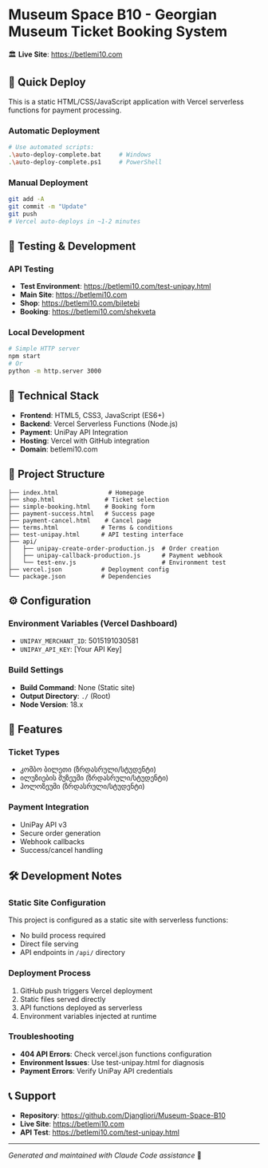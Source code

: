 # Museum Space B10 - Georgian Museum Ticket Booking System

🏛️ **Live Site**: https://betlemi10.com

## 🚀 Quick Deploy

This is a static HTML/CSS/JavaScript application with Vercel serverless functions for payment processing.

### Automatic Deployment
```bash
# Use automated scripts:
.\auto-deploy-complete.bat     # Windows
.\auto-deploy-complete.ps1     # PowerShell
```

### Manual Deployment  
```bash
git add -A
git commit -m "Update"
git push
# Vercel auto-deploys in ~1-2 minutes
```

## 🧪 Testing & Development

### API Testing
- **Test Environment**: https://betlemi10.com/test-unipay.html
- **Main Site**: https://betlemi10.com
- **Shop**: https://betlemi10.com/biletebi
- **Booking**: https://betlemi10.com/shekveta

### Local Development
```bash
# Simple HTTP server
npm start
# Or
python -m http.server 3000
```

## 🔧 Technical Stack

- **Frontend**: HTML5, CSS3, JavaScript (ES6+)
- **Backend**: Vercel Serverless Functions (Node.js)
- **Payment**: UniPay API Integration
- **Hosting**: Vercel with GitHub integration
- **Domain**: betlemi10.com

## 📁 Project Structure

```
├── index.html              # Homepage
├── shop.html              # Ticket selection  
├── simple-booking.html    # Booking form
├── payment-success.html   # Success page
├── payment-cancel.html    # Cancel page
├── terms.html            # Terms & conditions
├── test-unipay.html      # API testing interface
├── api/
│   ├── unipay-create-order-production.js  # Order creation
│   ├── unipay-callback-production.js      # Payment webhook  
│   └── test-env.js                        # Environment test
├── vercel.json           # Deployment config
└── package.json          # Dependencies
```

## ⚙️ Configuration

### Environment Variables (Vercel Dashboard)
- `UNIPAY_MERCHANT_ID`: 5015191030581
- `UNIPAY_API_KEY`: [Your API Key]

### Build Settings
- **Build Command**: None (Static site)
- **Output Directory**: `./` (Root)
- **Node Version**: 18.x

## 🎫 Features

### Ticket Types
- კომბო ბილეთი (ზრდასრული/სტუდენტი)
- ილუზიების მუზეუმი (ზრდასრული/სტუდენტი)  
- ჰოლოზეუმი (ზრდასრული/სტუდენტი)

### Payment Integration
- UniPay API v3
- Secure order generation
- Webhook callbacks
- Success/cancel handling

## 🛠️ Development Notes

### Static Site Configuration
This project is configured as a static site with serverless functions:
- No build process required
- Direct file serving
- API endpoints in `/api/` directory

### Deployment Process
1. GitHub push triggers Vercel deployment
2. Static files served directly
3. API functions deployed as serverless
4. Environment variables injected at runtime

### Troubleshooting
- **404 API Errors**: Check vercel.json functions configuration
- **Environment Issues**: Use test-unipay.html for diagnosis
- **Payment Errors**: Verify UniPay API credentials

## 📞 Support

- **Repository**: https://github.com/Djangliori/Museum-Space-B10
- **Live Site**: https://betlemi10.com  
- **API Test**: https://betlemi10.com/test-unipay.html

---

*Generated and maintained with Claude Code assistance* 🤖